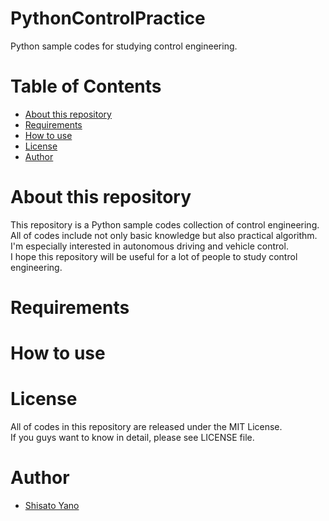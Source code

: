 # PythonControlPractice
Python sample codes for studying control engineering.

# Table of Contents
* [About this repository](#about-this-repository)  
* [Requirements](#requirements)  
* [How to use](#how-to-use)  
* [License](#license)  
* [Author](#author)  

# About this repository
This repository is a Python sample codes collection of control engineering.  
All of codes include not only basic knowledge but also practical algorithm.  
I'm especially interested in autonomous driving and vehicle control.  
I hope this repository will be useful for a lot of people to study control engineering.  

# Requirements

# How to use

# License
All of codes in this repository are released under the MIT License.  
If you guys want to know in detail, please see LICENSE file.  

# Author
* [Shisato Yano](https://github.com/ShisatoYano)